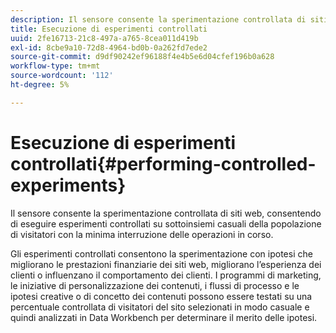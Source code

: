 ```yaml
---
description: Il sensore consente la sperimentazione controllata di siti web, consentendo di eseguire esperimenti controllati su sottoinsiemi casuali della popolazione di visitatori con la minima interruzione delle operazioni in corso.
title: Esecuzione di esperimenti controllati
uuid: 2fe16713-21c8-497a-a765-8cea011d419b
exl-id: 8cbe9a10-72d8-4964-bd0b-0a262fd7ede2
source-git-commit: d9df90242ef96188f4e4b5e6d04cfef196b0a628
workflow-type: tm+mt
source-wordcount: '112'
ht-degree: 5%

---
```


# Esecuzione di esperimenti controllati{#performing-controlled-experiments}

Il sensore consente la sperimentazione controllata di siti web, consentendo di eseguire esperimenti controllati su sottoinsiemi casuali della popolazione di visitatori con la minima interruzione delle operazioni in corso.

Gli esperimenti controllati consentono la sperimentazione con ipotesi che migliorano le prestazioni finanziarie dei siti web, migliorano l’esperienza dei clienti o influenzano il comportamento dei clienti. I programmi di marketing, le iniziative di personalizzazione dei contenuti, i flussi di processo e le ipotesi creative o di concetto dei contenuti possono essere testati su una percentuale controllata di visitatori del sito selezionati in modo casuale e quindi analizzati in Data Workbench per determinare il merito delle ipotesi.
